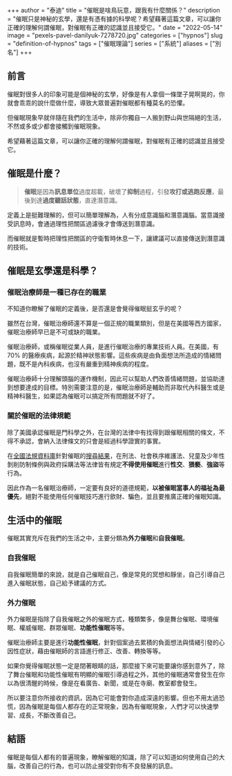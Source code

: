 +++
author = "泰迪"
title = "催眠是啥鳥玩意，跟我有什麼關係？"
description = "催眠只是神秘的玄學，還是有憑有據的科學呢？希望藉著這篇文章，可以讓你正確的理解何謂催眠，對催眠有正確的認識並且接受它。"
date = "2022-05-14"
image = "pexels-pavel-danilyuk-7278720.jpg"
categories = ["hypnos"]
slug = "definition-of-hypnos"
tags = ["催眠理論"]
series = ["系統"]
aliases = ["別名"]
+++

## 前言
催眠對很多人的印象可能是個神秘的玄學，好像是有人拿個一條墜子晃啊晃的，你就會乖乖的說什麼做什麼，導致大眾普遍對催眠都有種莫名的恐懼。

但催眠現象早就伴隨在我們的生活中，除非你獨自一人搬到野山與世隔絕的生活，不然或多或少都會接觸到催眠現象。

希望藉著這篇文章，可以讓你正確的理解何謂催眠，對催眠有正確的認識並且接受它。

## 催眠是什麼？
> **催眠**是因為**訊息單位**過度超載，破壞了**抑制**過程，引發**攻打或逃跑反應**，最後到達**過度聽話狀態**，直達潛意識。

定義上是挺難理解的，但可以簡單理解為，人有分成意識腦和潛意識腦。當意識接受訊息時，會通過理性把關區過濾後才會傳送到潛意識。

而催眠就是暫時把理性把關區的守衛暫時休息一下，讓建議可以直接傳送到潛意識的技術。

## 催眠是玄學還是科學？

### 催眠治療師是一種已存在的職業
不知道你瞭解了催眠的定義後，是否還是會覺得催眠挺玄乎的呢？

雖然在台灣，催眠治療師還不算是一個正規的職業類別，但是在美國等西方國家，催眠治療師早已是不可或缺的職業。

催眠治療師，或稱催眠從業人員，是進行催眠治療的專業技術人員。在美國，有 70% 的醫療疾病，起源於精神狀態影響。這些疾病是由負面想法所造成的情緒問題，既不是內科疾病，也沒有嚴重到精神疾病的程度。

催眠治療師十分理解頭腦的運作機制，因此可以幫助人們改善情緒問題，並協助達到想要達成的目標。特別需要注意的是，催眠治療師是輔助而非取代內科醫生或是精神科醫生，如果認為催眠可以搞定所有問題就不好了。

### 關於催眠的法律規範
除了美國承認催眠是門科學之外，在台灣的法律中有找得到跟催眠相關的條文，不得不承認，會納入法律條文的只會是經過科學證實的事實。

在[全國法規資料庫](https://law.moj.gov.tw/)針對催眠的[搜尋結果](https://law.moj.gov.tw/Law/LawSearchResult.aspx?ty=ONEBAR&kw=%e5%82%ac%e7%9c%a0&sSearch=)，在刑法、社會秩序維護法、兒童及少年性剝削防制條例與政府採購法等法律皆有規定**不得使用催眠**進行**性交**、**猥褻**、**強盜**等行為。

因此作為一名催眠治療師，一定要有良好的道德規範，**以被催眠當事人的福祉為最優先**，絕對不能使用任何催眠技巧進行歛財、騙色，並且要推廣正確的催眠知識。

## 生活中的催眠
催眠其實充斥在我們的生活之中，主要分類為**外力催眠**和**自我催眠**。

### 自我催眠
自我催眠簡單的來說，就是自己催眠自己，像是常見的冥想和靜坐，自己引導自己進入催眠狀態，自己給予建議的方式。

### 外力催眠
外力催眠是指除了自我催眠之外的催眠方式，種類繁多，像是舞台催眠、環境催眠、權威催眠、群眾催眠、**功能性催眠**等等。

催眠治療師主要是進行**功能性催眠**，針對個案過去累積的負面想法與情緒引發的心因性症狀，藉由催眠師的言語進行修正、改善、轉換等等。

如果你覺得催眠狀態一定是閉著眼睛的話，那麼接下來可能要讓你感到意外了，除了舞台催眠和功能性催眠有明顯的催眠引導過程之外，其他的催眠通常會發生在你以為很清醒的時候，像是在看廣告、新聞，或是在寺廟、教室都會發生。

所以要注意你所接收的資訊，因為它可能會對你造成深遠的影響。但也不用太過恐慌，因為催眠是每個人都存在的正常現象，因為有催眠現象，人們才可以快速學習、成長，不斷改善自己。

## 結語
催眠是每個人都有的普遍現象，瞭解催眠的知識，除了可以知道如何使用自己的大腦，改善自己的行為，也可以防止接受對你有不良發展的訊息。
